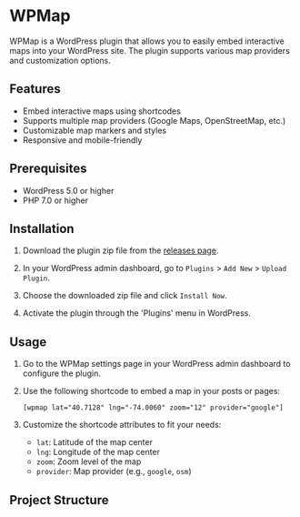 # WPMap

WPMap is a WordPress plugin that allows you to easily embed interactive maps into your WordPress site. The plugin supports various map providers and customization options.

## Features

- Embed interactive maps using shortcodes
- Supports multiple map providers (Google Maps, OpenStreetMap, etc.)
- Customizable map markers and styles
- Responsive and mobile-friendly

## Prerequisites

- WordPress 5.0 or higher
- PHP 7.0 or higher

## Installation

1. Download the plugin zip file from the [releases page](https://github.com/yourusername/wpmap/releases).

2. In your WordPress admin dashboard, go to `Plugins` > `Add New` > `Upload Plugin`.

3. Choose the downloaded zip file and click `Install Now`.

4. Activate the plugin through the 'Plugins' menu in WordPress.

## Usage

1. Go to the WPMap settings page in your WordPress admin dashboard to configure the plugin.

2. Use the following shortcode to embed a map in your posts or pages:
    ```shortcode
    [wpmap lat="40.7128" lng="-74.0060" zoom="12" provider="google"]
    ```

3. Customize the shortcode attributes to fit your needs:
    - `lat`: Latitude of the map center
    - `lng`: Longitude of the map center
    - `zoom`: Zoom level of the map
    - `provider`: Map provider (e.g., `google`, `osm`)

## Project Structure
